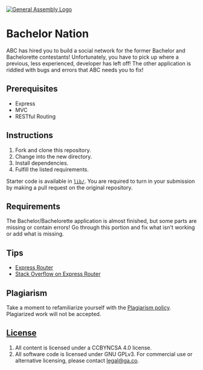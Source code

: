 [![General Assembly Logo](https://camo.githubusercontent.com/1a91b05b8f4d44b5bbfb83abac2b0996d8e26c92/687474703a2f2f692e696d6775722e636f6d2f6b6538555354712e706e67)](https://generalassemb.ly/education/web-development-immersive)

# Bachelor Nation

ABC has hired you to build a social network for the former Bachelor and
Bachelorette contestants! Unfortunately, you have to pick up where a previous,
less experienced, developer has left off! The other application is riddled with bugs and errors that ABC needs you to
fix!

## Prerequisites

* Express
* MVC
* RESTful Routing

## Instructions

1. Fork and clone this repository.
1. Change into the new directory.
1. Install dependencies.
1. Fulfill the listed requirements.

Starter code is available in [`lib/`](lib/). You are required to turn in your
submission by making a pull request on the original repository.

## Requirements

The Bachelor/Bachelorette application is almost finished, but some parts are missing or
contain errors! Go through this portion and fix what isn't working or add what
is missing.

## Tips
* [Express Router](https://expressjs.com/en/guide/routing.html)
* [Stack Overflow on Express Router](https://stackoverflow.com/questions/28305120/differences-between-express-router-and-app-get)

## Plagiarism

Take a moment to refamiliarize yourself with the [Plagiarism policy](https://git.generalassemb.ly/DC-WDI/Administrative/blob/master/plagiarism.md). Plagiarized work will not be accepted.

## [License](LICENSE)

1.  All content is licensed under a CC­BY­NC­SA 4.0 license.
1.  All software code is licensed under GNU GPLv3. For commercial use or
    alternative licensing, please contact legal@ga.co.
